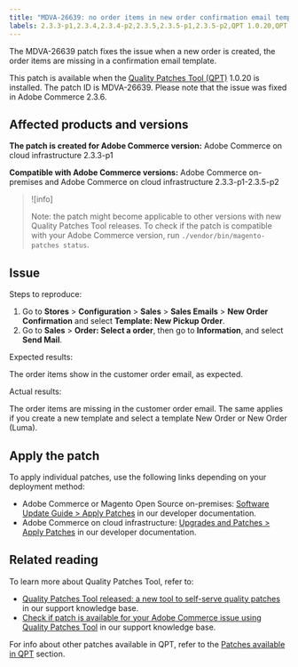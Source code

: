 ```yaml
---
title: "MDVA-26639: no order items in new order confirmation email template"
labels: 2.3.3-p1,2.3.4,2.3.4-p2,2.3.5,2.3.5-p1,2.3.5-p2,QPT 1.0.20,QPT patches,Magento Commerce,Magento Commerce Cloud,Quality Patches Tool,confirmation email template,new order,order items missing,Adobe Commerce,cloud infrastructure,on-premises
---
```


The MDVA-26639 patch fixes the issue when a new order is created, the order items are missing in a confirmation email template.

This patch is available when the [Quality Patches Tool (QPT)](https://support.magento.com/hc/en-us/articles/360047139492) 1.0.20 is installed. The patch ID is MDVA-26639. Please note that the issue was fixed in Adobe Commerce 2.3.6.

## Affected products and versions

 **The patch is created for Adobe Commerce version:** Adobe Commerce on cloud infrastructure 2.3.3-p1

 **Compatible with Adobe Commerce versions:** Adobe Commerce on-premises and Adobe Commerce on cloud infrastructure 2.3.3-p1-2.3.5-p2

>![info]
>
>Note: the patch might become applicable to other versions with new Quality Patches Tool releases. To check if the patch is compatible with your Adobe Commerce version, run `./vendor/bin/magento-patches status`.

## Issue

 <span class="wysiwyg-underline">Steps to reproduce</span>:

1. Go to **Stores** > **Configuration** > **Sales** > **Sales Emails** > **New Order Confirmation** and select **Template: New Pickup Order**.
1. Go to **Sales** > **Order: Select a order**, then go to **Information**, and select **Send Mail**.

 <span class="wysiwyg-underline">Expected results</span>:

The order items show in the customer order email, as expected.

 <span class="wysiwyg-underline">Actual results</span>:

The order items are missing in the customer order email. The same applies if you create a new template and select a template New Order or New Order (Luma).

## Apply the patch

To apply individual patches, use the following links depending on your deployment method:

* Adobe Commerce or Magento Open Source on-premises: [Software Update Guide > Apply Patches](https://devdocs.magento.com/guides/v2.4/comp-mgr/patching/mqp.html) in our developer documentation.
* Adobe Commerce on cloud infrastructure: [Upgrades and Patches > Apply Patches](https://devdocs.magento.com/cloud/project/project-patch.html) in our developer documentation.

## Related reading

To learn more about Quality Patches Tool, refer to:

* [Quality Patches Tool released: a new tool to self-serve quality patches](https://support.magento.com/hc/en-us/articles/360047139492) in our support knowledge base.
* [Check if patch is available for your Adobe Commerce issue using Quality Patches Tool](https://support.magento.com/hc/en-us/articles/360047125252) in our support knowledge base.

For info about other patches available in QPT, refer to the [Patches available in QPT](https://support.magento.com/hc/en-us/sections/360010506631-Patches-available-in-MQP-tool-) section.
